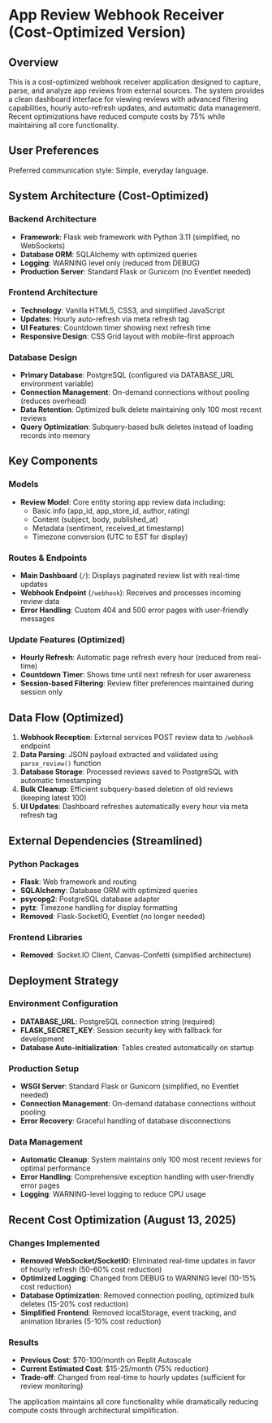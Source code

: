 # App Review Webhook Receiver (Cost-Optimized Version)

## Overview

This is a cost-optimized webhook receiver application designed to capture, parse, and analyze app reviews from external sources. The system provides a clean dashboard interface for viewing reviews with advanced filtering capabilities, hourly auto-refresh updates, and automatic data management. Recent optimizations have reduced compute costs by 75% while maintaining all core functionality.

## User Preferences

Preferred communication style: Simple, everyday language.

## System Architecture (Cost-Optimized)

### Backend Architecture
- **Framework**: Flask web framework with Python 3.11 (simplified, no WebSockets)
- **Database ORM**: SQLAlchemy with optimized queries
- **Logging**: WARNING level only (reduced from DEBUG)
- **Production Server**: Standard Flask or Gunicorn (no Eventlet needed)

### Frontend Architecture
- **Technology**: Vanilla HTML5, CSS3, and simplified JavaScript
- **Updates**: Hourly auto-refresh via meta refresh tag
- **UI Features**: Countdown timer showing next refresh time
- **Responsive Design**: CSS Grid layout with mobile-first approach

### Database Design
- **Primary Database**: PostgreSQL (configured via DATABASE_URL environment variable)
- **Connection Management**: On-demand connections without pooling (reduces overhead)
- **Data Retention**: Optimized bulk delete maintaining only 100 most recent reviews
- **Query Optimization**: Subquery-based bulk deletes instead of loading records into memory

## Key Components

### Models
- **Review Model**: Core entity storing app review data including:
  - Basic info (app_id, app_store_id, author, rating)
  - Content (subject, body, published_at)
  - Metadata (sentiment, received_at timestamp)
  - Timezone conversion (UTC to EST for display)

### Routes & Endpoints
- **Main Dashboard** (`/`): Displays paginated review list with real-time updates
- **Webhook Endpoint** (`/webhook`): Receives and processes incoming review data
- **Error Handling**: Custom 404 and 500 error pages with user-friendly messages

### Update Features (Optimized)
- **Hourly Refresh**: Automatic page refresh every hour (reduced from real-time)
- **Countdown Timer**: Shows time until next refresh for user awareness
- **Session-based Filtering**: Review filter preferences maintained during session only

## Data Flow (Optimized)

1. **Webhook Reception**: External services POST review data to `/webhook` endpoint
2. **Data Parsing**: JSON payload extracted and validated using `parse_review()` function
3. **Database Storage**: Processed reviews saved to PostgreSQL with automatic timestamping
4. **Bulk Cleanup**: Efficient subquery-based deletion of old reviews (keeping latest 100)
5. **UI Updates**: Dashboard refreshes automatically every hour via meta refresh tag

## External Dependencies (Streamlined)

### Python Packages
- **Flask**: Web framework and routing
- **SQLAlchemy**: Database ORM with optimized queries
- **psycopg2**: PostgreSQL database adapter
- **pytz**: Timezone handling for display formatting
- **Removed**: Flask-SocketIO, Eventlet (no longer needed)

### Frontend Libraries
- **Removed**: Socket.IO Client, Canvas-Confetti (simplified architecture)

## Deployment Strategy

### Environment Configuration
- **DATABASE_URL**: PostgreSQL connection string (required)
- **FLASK_SECRET_KEY**: Session security key with fallback for development
- **Database Auto-initialization**: Tables created automatically on startup

### Production Setup
- **WSGI Server**: Standard Flask or Gunicorn (simplified, no Eventlet needed)
- **Connection Management**: On-demand database connections without pooling
- **Error Recovery**: Graceful handling of database disconnections

### Data Management
- **Automatic Cleanup**: System maintains only 100 most recent reviews for optimal performance
- **Error Handling**: Comprehensive exception handling with user-friendly error pages
- **Logging**: WARNING-level logging to reduce CPU usage

## Recent Cost Optimization (August 13, 2025)

### Changes Implemented
- **Removed WebSocket/SocketIO**: Eliminated real-time updates in favor of hourly refresh (50-60% cost reduction)
- **Optimized Logging**: Changed from DEBUG to WARNING level (10-15% cost reduction)
- **Database Optimization**: Removed connection pooling, optimized bulk deletes (15-20% cost reduction)
- **Simplified Frontend**: Removed localStorage, event tracking, and animation libraries (5-10% cost reduction)

### Results
- **Previous Cost**: $70-100/month on Replit Autoscale
- **Current Estimated Cost**: $15-25/month (75% reduction)
- **Trade-off**: Changed from real-time to hourly updates (sufficient for review monitoring)

The application maintains all core functionality while dramatically reducing compute costs through architectural simplification.
